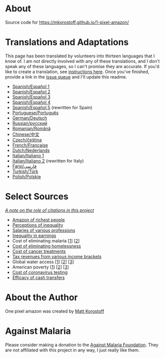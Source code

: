 # About

Source code for https://mkorostoff.github.io/1-pixel-amazon/

# Translations and Adaptations

This page has been translated by volunteers into thirteen languages that I know of. I am not directly involved with any of these translations, and I don't speak any of these languages, so I can't promise they are accurate. If you'd like to create a translation, see [instructions here](https://github.com/MKorostoff/1-pixel-amazon/issues/8#issuecomment-622964168). Once you've finished, provide a link in the [issue queue](https://github.com/MKorostoff/1-pixel-amazon/issues/new) and I'll update this readme.

- [Spanish/Español 1](https://cjbarroso.com/1-pixel-amazon)
- [Spanish/Español 2](https://jhoon.github.io/1-pixel-amazon/es)
- [Spanish/Español 3](https://hmijail.github.io/1-pixel-amazon/es)
- [Spanish/Español 4](https://jsandovalc.github.io/1-pixel-amazon)
- [Spanish/Español 5](https://dotmanu.github.io/1-pixel-amazon/) (rewritten for Spain)
- [Portuguese/Português](https://flpms.github.io/1-pixel-amazon)
- [German/Deutsch](https://eattherichtextformat.github.io/1-pixel-amazon/de/)
- [Russian/русский](https://aensidhe.ru/1-pixel-amazon/)
- [Romanian/Română](https://github.com/andreicristianpetcu/1-pixel-amazon)
- [Chinese/中文](https://doodledu.github.io/1-pixel-amazon)
- [Czech/čeština](https://kerray.github.io/1-pixel-bohatstvi)
- [French/Française](https://tgluis.github.io/1-pixel-amazon/)
- [Dutch/Nederlands](https://jobveldhuis.github.io/1-pixel-weelde/)
- [Italian/Italiano 1](https://lostcrew.github.io/1-pixel-amazon)
- [Italian/Italiano 2](https://giacomoortona.github.io/1-pixel-amazon/) (rewritten for Italy)
- [Farsi/فارسی](https://hkalbasi.github.io/etc/1-pixel-amazon/)
- [Turkish/Türk](https://seaque.github.io/1-pixel-amazon/)
- [Polish/Polskie](https://adamklimowski.github.io/1-pixel-amazon/)

# Select Sources

_[A note on the role of citations in this project](https://github.com/MKorostoff/1-pixel-amazon/issues/40#issuecomment-648932718)_

- [Amazon of richest people](https://www.forbes.com/forbes-400/#15b032877e2f)
- [Perceptions of inequality](https://www.ncbi.nlm.nih.gov/pubmed/26162108)
- [Salaries of various professions](https://money.usnews.com/careers)
- [Inequality in earnings](https://www.usatoday.com/story/money/2018/01/22/vast-majority-new-amazon-last-year-went-top-1/1051947001/)
- Cost of eliminating malaria [[1](https://www.ncbi.nlm.nih.gov/pubmed/25551454)] [[2](https://www.ncbi.nlm.nih.gov/books/NBK215638/)]
- [Cost of eliminating homelessness](https://www.usich.gov/resources/uploads/asset_library/Ending_Chronic_Homelessness_in_2017.pdf)
- [Cost of cancer treatments](https://ascopubs.org/doi/abs/10.1200/JCO.2019.37.15_suppl.6647)
- [Tax revenues from various income brackets](https://taxfoundation.org/summary-latest-federal-income-tax-data-2018-update/)
- Global water access [[1](https://www.who.int/news-room/detail/12-07-2017-2-1-billion-people-lack-safe-drinking-water-at-home-more-than-twice-as-many-lack-safe-sanitation)] [[2](https://www.who.int/water_sanitation_health/watandmacr3.pdf)] [[3](https://www.who.int/news-room/fact-sheets/detail/drinking-water)]
- American poverty [[1](https://www.census.gov/content/dam/Census/library/publications/2019/demo/p60-266.pdf)] [[2](https://prospect.org/power/much-money-take-eliminate-poverty-america/)] [[3](https://poverty.ucdavis.edu/sites/main/files/file-attachments/stevens_1994aerpp.pdf)]
- [Cost of coronavirus testing](https://www.cnbc.com/2020/04/21/coronavirus-tests-rockefeller-plan-would-screen-millions-for-covid-19.html)
- [Efficacy of cash transfers](https://www.givedirectly.org/research-on-cash-transfers/)

# About the Author

One pixel amazon was created by [Matt Korostoff](https://mkorostoff.github.io/)

# Against Malaria

Please consider making a donation to the [Against Malaria Foundation](https://www.againstmalaria.com/). They are not affiliated with this project in any way, I just really like them.
